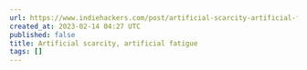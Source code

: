 ```yaml
---
url: https://www.indiehackers.com/post/artificial-scarcity-artificial-fatigue-4e6bd31061
created_at: 2023-02-14 04:27 UTC
published: false
title: Artificial scarcity, artificial fatigue
tags: []
---
```



